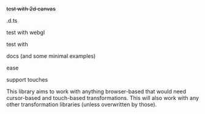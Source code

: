 ~~test with 2d canvas~~

.d.ts

test with webgl

test with 

docs (and some minimal examples)

ease

support touches


This library aims to work with anything browser-based that would need cursor-based and touch-based transformations. This will also work with any other transformation libraries (unless overwritten by those).
